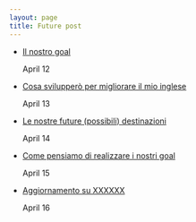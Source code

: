 ```yaml
---
layout: page
title: Future post
---
```


<ul class="posts">
    <li itemscope>
      <a href="">Il nostro goal</a>
      <p class="post-date">
        <i class="fa fa-calendar" aria-hidden="true"></i>
        April 12
      </p>
    </li>
    <li itemscope>
      <a href="">Cosa svilupperò per migliorare il mio inglese</a>
      <p class="post-date">
        <i class="fa fa-calendar" aria-hidden="true"></i>
        April 13
      </p>
    </li>
    <li itemscope>
      <a href="">Le nostre future (possibili) destinazioni</a>
      <p class="post-date">
        <i class="fa fa-calendar" aria-hidden="true"></i>
        April 14
      </p>
    </li>
    <li itemscope>
      <a href="">Come pensiamo di realizzare i nostri goal</a>
      <p class="post-date">
        <i class="fa fa-calendar" aria-hidden="true"></i>
        April 15
      </p>
    </li>
    <li itemscope>
      <a href="">Aggiornamento su XXXXXX</a>
      <p class="post-date">
        <i class="fa fa-calendar" aria-hidden="true"></i>
        April 16
      </p>
    </li>
</ul>
